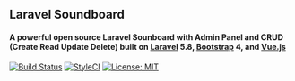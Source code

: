 ## Laravel Soundboard
#### A powerful open source Laravel Sounboard with Admin Panel and CRUD (Create Read Update Delete) built on [Laravel](http://laravel.com/) 5.8, [Bootstrap](http://getbootstrap.com) 4, and [Vue.js](https://vuejs.org/)

[![Build Status](https://travis-ci.org/jeremykenedy/laravel-soundboard.svg?branch=master)](https://travis-ci.org/jeremykenedy/laravel-soundboard)
[![StyleCI](https://github.styleci.io/repos/201704305/shield?branch=master)](https://github.styleci.io/repos/201704305)
[![License: MIT](https://img.shields.io/badge/License-MIT-yellow.svg)](https://opensource.org/licenses/MIT)



